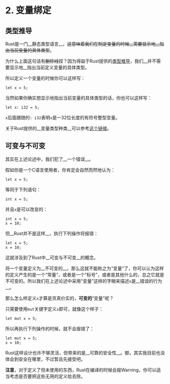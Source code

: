  
2\. 变量绑定
===

## 类型推导

Rust是一门__静态类型语言__，~~这意味着我们在制定变量的时候__需要显示地__指出当前变量的具体类型~~。

为什么上面这句话有~~删除线~~捏？因为得益于Rust提供的[类型推导](https://zh.wikipedia.org/wiki/%E7%B1%BB%E5%9E%8B%E6%8E%A8%E8%AE%BA "类型推论")，我们__并不需要显示地__指出当前定义变量的具体类型。

所以定义一个变量的时候你可以这样写：

    let x = 5;

当然如果你确实想显示地指出当前变量的具体类型的话，你也可以这样写：

    let x: i32 = 5;

`x`后面跟随的`: i32`表明`x`是一32位长度的有符号整型变量。

关于Rust提供的__变量类型种类__可以参考[这个链接](https://doc.rust-lang.org/reference.html#type-system "type-system")。

## 可变与不可变

其实在上述论述中，我们犯了__一个错误__。

假如你是一个C语言使用者，你肯定会自然而然地认为：

    let x = 5;

等同于下列语句：

    int x = 5;

并且`x`是可以改变的：

    int x = 5;
    x = 10;

但__Rust并不是这样__，执行下列操作将报错：

    let x = 5;
    x = 10;

这就涉及到了Rust中__可变与不可变__的概念。

将一个变量定义为__不可变的__，那么这就不能称之为“变量”了，你可以认为这样的定义产生的是一个“常量”，或者是一个“标号”，或者是其他什么的，总之它就是不可变的。所以我们在上述论述中采用“变量”这样的字眼来描述`x`是__错误的行为__。

那么怎么样定义`x`才算是货真价实的，__可变的__“变量”呢？

只需要使用`mut`关键字定义`x`即可，就像这个样子：

    let mut x = 5;

所以再执行下列操作的时候，就不会报错了：

    let mut x = 5;
    x = 10;

Rust这样设计也许不够灵活，但带来的是__可靠的安全性__。额，其实我目前也没体会到安全在哪里，不过暂且先接受吧。

__注意__，对于定义了但未使用的东西，Rust在编译的时候会报Warning，你可以适当考虑是否要把这些无用的定义给去除。